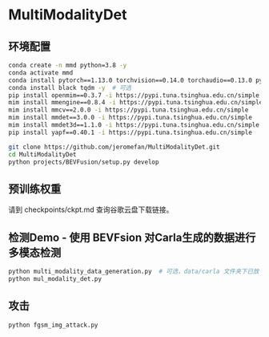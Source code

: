# MultiModalityDet

## 环境配置

```bash
conda create -n mmd python=3.8 -y
conda activate mmd
conda install pytorch==1.13.0 torchvision==0.14.0 torchaudio==0.13.0 pytorch-cuda=11.6 -c pytorch -c nvidia -y
conda install black tqdm -y  # 可选
pip install openmim==0.3.7 -i https://pypi.tuna.tsinghua.edu.cn/simple
mim install mmengine==0.8.4 -i https://pypi.tuna.tsinghua.edu.cn/simple
mim install mmcv==2.0.0 -i https://pypi.tuna.tsinghua.edu.cn/simple
mim install mmdet==3.0.0 -i https://pypi.tuna.tsinghua.edu.cn/simple
mim install mmdet3d==1.1.0 -i https://pypi.tuna.tsinghua.edu.cn/simple
pip install yapf==0.40.1 -i https://pypi.tuna.tsinghua.edu.cn/simple

git clone https://github.com/jeromefan/MultiModalityDet.git
cd MultiModalityDet
python projects/BEVFusion/setup.py develop
```

## 预训练权重

请到 checkpoints/ckpt.md 查询谷歌云盘下载链接。

## 检测Demo - 使用 BEVFsion 对Carla生成的数据进行多模态检测

```bash
python multi_modality_data_generation.py  # 可选，data/carla 文件夹下已放了一个生成的demo数据
python mul_modality_det.py
```

## 攻击

```bash
python fgsm_img_attack.py
```
